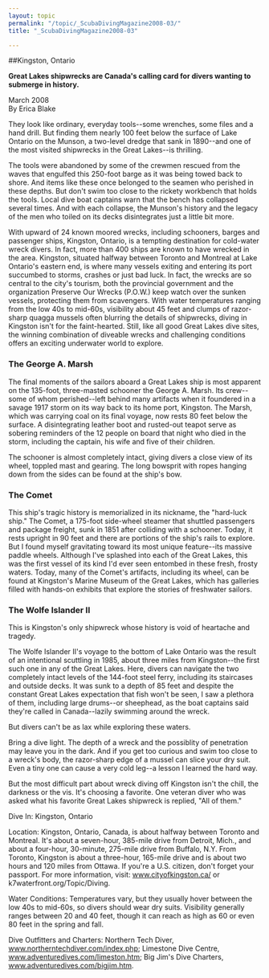 ```yaml
---
layout: topic
permalink: "/topic/_ScubaDivingMagazine2008-03/"
title: "_ScubaDivingMagazine2008-03"

---
```


##Kingston, Ontario

<strong>Great Lakes shipwrecks are Canada's calling card for divers wanting to submerge in history.</strong>

March 2008<br>
By Erica Blake

They look like ordinary, everyday tools--some wrenches, some files and a hand drill. But finding them nearly 100 feet below the surface of Lake Ontario on the Munson, a two-level dredge that sank in 1890--and one of the most visited shipwrecks in the Great Lakes--is thrilling.

The tools were abandoned by some of the crewmen rescued from the waves that engulfed this 250-foot barge as it was being towed back to shore. And items like these once belonged to the seamen who perished in these depths. But don't swim too close to the rickety workbench that holds the tools. Local dive boat captains warn that the bench has collapsed several times. And with each collapse, the Munson's history and the legacy of the men who toiled on its decks disintegrates just a little bit more.

With upward of 24 known moored wrecks, including schooners, barges and passenger ships, Kingston, Ontario, is a tempting destination for cold-water wreck divers. In fact, more than 400 ships are known to have wrecked in the area. Kingston, situated halfway between Toronto and Montreal at Lake Ontario's eastern end, is where many vessels exiting and entering its port succumbed to storms, crashes or just bad luck. In fact, the wrecks are so central to the city's tourism, both the provincial government and the organization Preserve Our Wrecks (P.O.W.) keep watch over the sunken vessels, protecting them from scavengers. With water temperatures ranging from the low 40s to mid-60s, visibility about 45 feet and clumps of razor-sharp quagga mussels often blurring the details of shipwrecks, diving in Kingston isn't for the faint-hearted. Still, like all good Great Lakes dive sites, the winning combination of diveable wrecks and challenging conditions offers an exciting underwater world to explore.
<h3>The George A. Marsh</h3>

The final moments of the sailors aboard a Great Lakes ship is most apparent on the 135-foot, three-masted schooner the George A. Marsh. Its crew--some of whom perished--left behind many artifacts when it foundered in a savage 1917 storm on its way back to its home port, Kingston. The Marsh, which was carrying coal on its final voyage, now rests 80 feet below the surface. A disintegrating leather boot and rusted-out teapot serve as sobering reminders of the 12 people on board that night who died in the storm, including the captain, his wife and five of their children.

The schooner is almost completely intact, giving divers a close view of its wheel, toppled mast and gearing. The long bowsprit with ropes hanging down from the sides can be found at the ship's bow.
<h3>The Comet</h3>

This ship's tragic history is memorialized in its nickname, the "hard-luck ship." The Comet, a 175-foot side-wheel steamer that shuttled passengers and package freight, sunk in 1851 after colliding with a schooner. Today, it rests upright in 90 feet and there are portions of the ship's rails to explore. But I found myself gravitating toward its most unique feature--its massive paddle wheels. Although I've splashed into each of the Great Lakes, this was the first vessel of its kind I'd ever seen entombed in these fresh, frosty waters. Today, many of the Comet's artifacts, including its wheel, can be found at Kingston's Marine Museum of the Great Lakes, which has galleries filled with hands-on exhibits that explore the stories of freshwater sailors.
<h3>The Wolfe Islander II</h3>

This is Kingston's only shipwreck whose history is void of heartache and tragedy.

The Wolfe Islander II's voyage to the bottom of Lake Ontario was the result of an intentional scuttling in 1985, about three miles from Kingston--the first such one in any of the Great Lakes. Here, divers can navigate the two completely intact levels of the 144-foot steel ferry, including its staircases and outside decks. It was sunk to a depth of 85 feet and despite the constant Great Lakes expectation that fish won't be seen, I saw a plethora of them, including large drums--or sheephead, as the boat captains said they're called in Canada--lazily swimming around the wreck.

But divers can't be as lax while exploring these waters.

Bring a dive light. The depth of a wreck and the possiblity of penetration may leave you in the dark. And if you get too curious and swim too close to a wreck's body, the razor-sharp edge of a mussel can slice your dry suit. Even a tiny one can cause a very cold leg--a lesson I learned the hard way.

But the most difficult part about wreck diving off Kingston isn't the chill, the darkness or the vis. It's choosing a favorite. One veteran diver who was asked what his favorite Great Lakes shipwreck is replied, "All of them."

Dive In: Kingston, Ontario

Location: Kingston, Ontario, Canada, is about halfway between Toronto and Montreal. It's about a seven-hour, 385-mile drive from Detroit, Mich., and about a four-hour, 30-minute, 275-mile drive from Buffalo, N.Y. From Toronto, Kingston is about a three-hour, 165-mile drive and is about two hours and 120 miles from Ottawa. If you're a U.S. citizen, don't forget your passport. For more information, visit: www.cityofkingston.ca/ or k7waterfront.org/Topic/Diving.

Water Conditions: Temperatures vary, but they usually hover between the low 40s to mid-60s, so divers should wear dry suits. Visibility generally ranges between 20 and 40 feet, though it can reach as high as 60 or even 80 feet in the spring and fall.

Dive Outfitters and Charters: Northern Tech Diver, www.northerntechdiver.com/index.php; Limestone Dive Centre, www.adventuredives.com/limeston.htm; Big Jim's Dive Charters, www.adventuredives.com/bigjim.htm.

